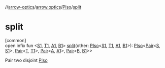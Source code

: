 //[arrow-optics](../../../index.md)/[arrow.optics](../index.md)/[PIso](index.md)/[split](split.md)

# split

[common]\
open infix fun &lt;[S1](split.md), [T1](split.md), [A1](split.md), [B1](split.md)&gt; [split](split.md)(other: [PIso](index.md)&lt;[S1](split.md), [T1](split.md), [A1](split.md), [B1](split.md)&gt;): [PIso](index.md)&lt;[Pair](https://kotlinlang.org/api/latest/jvm/stdlib/kotlin/-pair/index.html)&lt;[S](index.md), [S1](split.md)&gt;, [Pair](https://kotlinlang.org/api/latest/jvm/stdlib/kotlin/-pair/index.html)&lt;[T](index.md), [T1](split.md)&gt;, [Pair](https://kotlinlang.org/api/latest/jvm/stdlib/kotlin/-pair/index.html)&lt;[A](index.md), [A1](split.md)&gt;, [Pair](https://kotlinlang.org/api/latest/jvm/stdlib/kotlin/-pair/index.html)&lt;[B](index.md), [B1](split.md)&gt;&gt;

Pair two disjoint [PIso](index.md)
